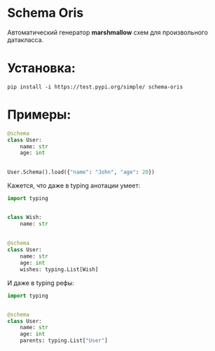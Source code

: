 # Schema Oris

Автоматический генератор **marshmallow** схем для произвольного датакласса.

# Установка:

`pip install -i https://test.pypi.org/simple/ schema-oris`

# Примеры:

``` python
@schema
class User:
    name: str
    age: int
    

User.Schema().load({"name": "John", "age": 20})
```

Кажется, что даже в typing анотации умеет:

``` python
import typing


class Wish:
    name: str
    
    
@schema
class User:
    name: str
    age: int
    wishes: typing.List[Wish]
```

И даже в typing рефы:

``` python
import typing


@schema
class User:
    name: str
    age: int
    parents: typing.List["User"]
```
